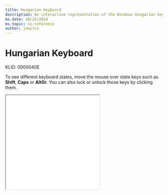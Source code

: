 ```yaml
---
title: Hungarian Keyboard
description: An interactive representation of the Windows Hungarian keyboard. To see different keyboard states, click or move the mouse over the state keys.
ms.date: 10/24/2024
ms.topic: ui-reference
author: jowilco
---
```


# Hungarian Keyboard

KLID: 0000040E

To see different keyboard states, move the mouse over state keys such as **Shift**, **Caps** or **AltGr**. You can also lock or unlock those keys by clicking them.

<iframe src="kbdhu.html" height="300"></iframe>
